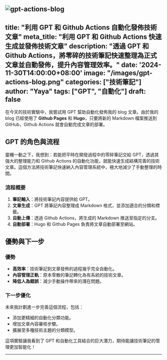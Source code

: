 ![gpt-actions-blog](https://github.com/user-attachments/assets/88313227-e0b0-4587-9e7a-d7d72ac04051)
---
title: "利用 GPT 和 Github Actions 自動化發佈技術文章"
meta_title: "利用 GPT 和 Github Actions 快速生成並發佈技術文章"
description: "透過 GPT 和 Github Actions，將零碎的技術筆記快速整理為正式文章並自動發佈，提升內容管理效率。"
date: '2024-11-30T14:00:00+08:00'
image: "/images/gpt-actions-blog.png"
categories: ["技術筆記"]
author: "Yaya"
tags: ["GPT", "自動化"]
draft: false
---

在今天的技術實驗中，我嘗試用 GPT 幫助自動化發佈我的 blog 文章。由於我的 blog 已經使用了 **Github Pages** 和 **Hugo**，只要將新的 Markdown 檔案推送到 GitHub，Github Actions 就會自動完成文章的部署。

## GPT 的角色與流程

靈機一動之下，我想到：若能把平時在開發過程中的零碎筆記交給 GPT，透過其強大的整理能力和 Github Actions 的自動化功能，就能快速生成結構完善的技術文章。這個方法將技術筆記快速納入內容管理系統中，極大地減少了手動整理的時間。

### 流程概要

1. **筆記輸入**：將技術筆記內容提供給 GPT。
2. **文章生成**：GPT 將筆記內容整理成 Markdown 格式，並添加適合的分類和標籤。
3. **自動上傳**：透過 Github Actions，將生成的 Markdown 推送至指定的分支。
4. **自動部署**：Hugo 和 Github Pages 負責將文章自動部署至網站。

## 優勢與下一步

### 優勢

- **高效率**：技術筆記到文章發佈的過程幾乎完全自動化。
- **內容管理正軌**：原本零散的筆記轉化為有系統的技術文章。
- **降低人為錯誤**：減少手動操作帶來的潛在問題。

### 下一步優化

未來我計劃進一步完善這個流程，包括：
- 添加更精細的自動化分類功能。
- 增加文章內容審核步驟。
- 擴展至多種技術主題的分類模型。

這項實驗讓我看到了 GPT 和自動化工具結合的巨大潛力，期待能讓技術筆記的管理更加智能化！

---
